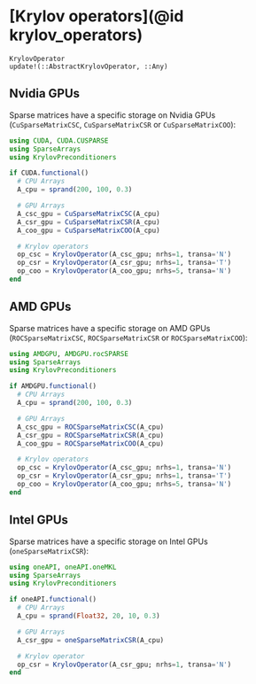 # [Krylov operators](@id krylov_operators)

```@docs
KrylovOperator
update!(::AbstractKrylovOperator, ::Any)
```

## Nvidia GPUs

Sparse matrices have a specific storage on Nvidia GPUs (`CuSparseMatrixCSC`, `CuSparseMatrixCSR` or `CuSparseMatrixCOO`):

```julia
using CUDA, CUDA.CUSPARSE
using SparseArrays
using KrylovPreconditioners

if CUDA.functional()
  # CPU Arrays
  A_cpu = sprand(200, 100, 0.3)

  # GPU Arrays
  A_csc_gpu = CuSparseMatrixCSC(A_cpu)
  A_csr_gpu = CuSparseMatrixCSR(A_cpu)
  A_coo_gpu = CuSparseMatrixCOO(A_cpu)

  # Krylov operators
  op_csc = KrylovOperator(A_csc_gpu; nrhs=1, transa='N')
  op_csr = KrylovOperator(A_csr_gpu; nrhs=1, transa='T')
  op_coo = KrylovOperator(A_coo_gpu; nrhs=5, transa='N')
end
```

## AMD GPUs

Sparse matrices have a specific storage on AMD GPUs (`ROCSparseMatrixCSC`, `ROCSparseMatrixCSR` or `ROCSparseMatrixCOO`):

```julia
using AMDGPU, AMDGPU.rocSPARSE
using SparseArrays
using KrylovPreconditioners

if AMDGPU.functional()
  # CPU Arrays
  A_cpu = sprand(200, 100, 0.3)

  # GPU Arrays
  A_csc_gpu = ROCSparseMatrixCSC(A_cpu)
  A_csr_gpu = ROCSparseMatrixCSR(A_cpu)
  A_coo_gpu = ROCSparseMatrixCOO(A_cpu)

  # Krylov operators
  op_csc = KrylovOperator(A_csc_gpu; nrhs=1, transa='N')
  op_csr = KrylovOperator(A_csr_gpu; nrhs=1, transa='T')
  op_coo = KrylovOperator(A_coo_gpu; nrhs=5, transa='N')
end
```

## Intel GPUs

Sparse matrices have a specific storage on Intel GPUs (`oneSparseMatrixCSR`):

```julia
using oneAPI, oneAPI.oneMKL
using SparseArrays
using KrylovPreconditioners

if oneAPI.functional()
  # CPU Arrays
  A_cpu = sprand(Float32, 20, 10, 0.3)

  # GPU Arrays
  A_csr_gpu = oneSparseMatrixCSR(A_cpu)

  # Krylov operator
  op_csr = KrylovOperator(A_csr_gpu; nrhs=1, transa='N')
end
```
